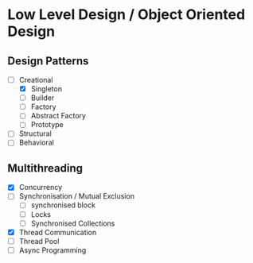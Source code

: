 # Low Level Design / Object Oriented Design

## Design Patterns

- [ ] Creational
    - [x] Singleton
    - [ ] Builder
    - [ ] Factory
    - [ ] Abstract Factory
    - [ ] Prototype
- [ ] Structural
- [ ] Behavioral

## Multithreading
- [x] Concurrency
- [ ] Synchronisation / Mutual Exclusion
  - [ ] synchronised block
  - [ ] Locks
  - [ ] Synchronised Collections
- [x] Thread Communication
- [ ] Thread Pool
- [ ] Async Programming
